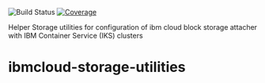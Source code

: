 ![Build Status](https://travis-ci.com/IBM/ibmcloud-storage-utilities.svg?branch=master)
[![Coverage](https://pages.github.com/IBM/ibmcloud-storage-utilities/block-storage-attacher/coverage/master/badge.svg)](https://pages.github.com/IBM/ibmcloud-storage-utilities/block-storage-attacher/coverage/master/cover.html)

Helper Storage utilities for configuration of ibm cloud block storage attacher with IBM Container Service (IKS) clusters
# ibmcloud-storage-utilities

